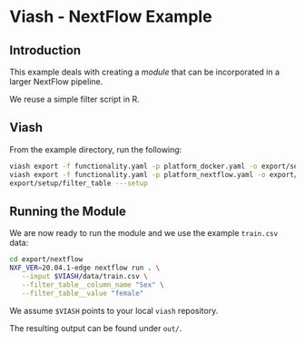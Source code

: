 # Viash - NextFlow Example

## Introduction

This example deals with creating a _module_ that can be incorporated in a larger NextFlow pipeline.

We reuse a simple filter script in R.

## Viash

From the example directory, run the following:

```sh
viash export -f functionality.yaml -p platform_docker.yaml -o export/setup/
viash export -f functionality.yaml -p platform_nextflow.yaml -o export/nextflow
export/setup/filter_table ---setup
```

## Running the Module

We are now ready to run the module and we use the example `train.csv` data:

```sh
cd export/nextflow
NXF_VER=20.04.1-edge nextflow run . \
   --input $VIASH/data/train.csv \
   --filter_table__column_name "Sex" \
   --filter_table__value "female"
```

We assume `$VIASH` points to your local `viash` repository.

The resulting output can be found under `out/`.
